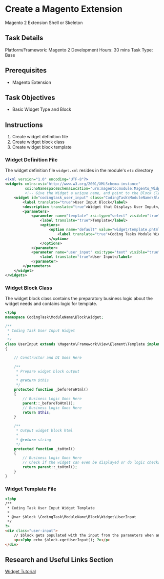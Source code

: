 # Create a Magento Extension

Magento 2 Extension Shell or Skeleton
 
## Task Details  

Platform/Framework: Magento 2
Development Hours: 30 mins
Task Type: Base

## Prerequisites

- Magento Extension

## Task Objectives

- Basic Widget Type and Block 
 
## Instructions

1. Create widget definition file
1. Create widget block class
1. Create widget block template

### Widget Definition File

The widget definition file `widget.xml` resides in the module's `etc` directory

```xml
<?xml version="1.0" encoding="UTF-8"?>
<widgets xmlns:xsi="http://www.w3.org/2001/XMLSchema-instance"
         xsi:noNamespaceSchemaLocation="urn:magento:module:Magento_Widget:etc/widget.xsd">
         <!-- Give the Widget a unique name, and point to the Block Class -->
    <widget id="codingtask_user_input" class="CodingTask\ModuleName\Block\Widget\UserInput">
        <label translate="true">User Input Block</label>
        <description translate="true">Widget that Displays User Input</description>
        <parameters>
            <parameter name="template" xsi:type="select" visible="true" required="true" sort_order="10">
                <label translate="true">Template</label>
                <options>
                    <option name="default" value="widget/template.phtml" selected="true">
                        <label translate="true">Coding Tasks Module Widget Default Template</label>
                    </option>
                </options>
            </parameter>
            <parameter name="user_input" xsi:type="text" visible="true" required="true" sort_order="10">
                <label translate="true">User Input</label>
            </parameter>
        </parameters>
    </widget>
</widgets>
```

### Widget Block Class 

The widget block class contains the preparatory business logic about the widget needs and contains logic for template.

```php
<?php
namespace CodingTask\ModuleName\Block\Widget;

/**
 * Coding Task User Input Widget
 *
 */
class UserInput extends \Magento\Framework\View\Element\Template implements \Magento\Widget\Block\BlockInterface
{

    // Constructor and DI Goes Here
 
    /**
     * Prepare widget block output
     *
     * @return $this
     */
    protected function _beforeToHtml()
    {
        // Business Logic Goes Here
        parent::_beforeToHtml();
        // Business Logic Goes Here
        return $this;
    }
    
    /**
     * Output widget block html
     *
     * @return string
     */
    protected function _toHtml()
    {
        // Business Logic Goes Here
        // Check if the widget can even be displayed or do logic checks
        return parent::_toHtml();
    }    
}

```

### Widget Template File

```html
<?php
/**
 * Coding Task User Input Widget Template
 *
 * @var $block \CodingTask\ModuleName\Block\Widget\UserInput
 */
?>
<div class="user-input">
    // $block gets populated with the input from the parameters when an admin creates a widget instance
    <p><?php echo $block->getUserInput(); ?></p>
</div>

```  
 
## Research and Useful Links Section
[Widget Tutorial](https://www.atwix.com/magento-2/adding-a-new-widget/)
